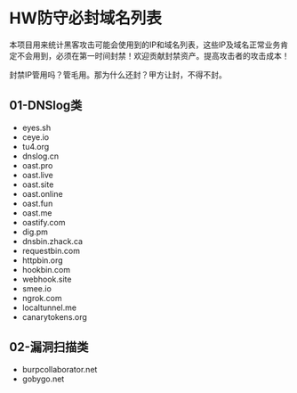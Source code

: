 # HW防守必封域名列表

本项目用来统计黑客攻击可能会使用到的IP和域名列表，这些IP及域名正常业务肯定不会用到，必须在第一时间封禁！欢迎贡献封禁资产。提高攻击者的攻击成本！

封禁IP管用吗？管毛用。那为什么还封？甲方让封，不得不封。

## 01-DNSlog类

- eyes.sh
- ceye.io
- tu4.org
- dnslog.cn
- oast.pro
- oast.live
- oast.site
- oast.online
- oast.fun
- oast.me
- oastify.com
- dig.pm
- dnsbin.zhack.ca
- requestbin.com
- httpbin.org
- hookbin.com
- webhook.site
- smee.io
- ngrok.com
- localtunnel.me
- canarytokens.org

## 02-漏洞扫描类

- burpcollaborator.net
- gobygo.net

